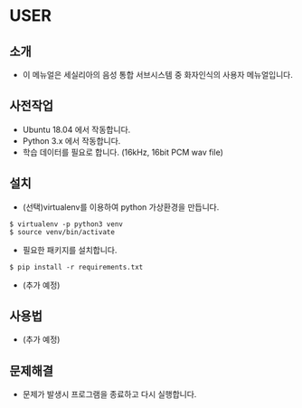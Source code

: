 # USER

## 소개
* 이 메뉴얼은 세실리아의 음성 통합 서브시스템 중 화자인식의 사용자 메뉴얼입니다.

## 사전작업
* Ubuntu 18.04 에서 작동합니다.
* Python 3.x 에서 작동합니다.
* 학습 데이터를 필요로 합니다. (16kHz, 16bit PCM wav file)

## 설치
* (선택)virtualenv를 이용하여 python 가상환경을 만듭니다.
```
$ virtualenv -p python3 venv
$ source venv/bin/activate
```
* 필요한 패키지를 설치합니다.
```
$ pip install -r requirements.txt
```
* (추가 예정)

## 사용법
* (추가 예정)

## 문제해결
* 문제가 발생시 프로그램을 종료하고 다시 실행합니다.
